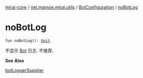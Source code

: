 [mirai-core](../../index.md) / [net.mamoe.mirai.utils](../index.md) / [BotConfiguration](index.md) / [noBotLog](./no-bot-log.md)

# noBotLog

`fun noBotLog(): `[`Unit`](https://kotlinlang.org/api/latest/jvm/stdlib/kotlin/-unit/index.html)

不显示 [Bot](../../net.mamoe.mirai/-bot/index.md) 日志. 不推荐.

**See Also**

[botLoggerSupplier](bot-logger-supplier.md)

